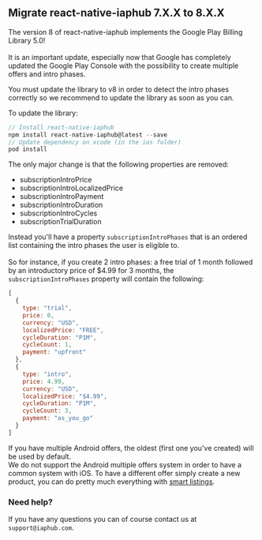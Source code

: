 ## Migrate react-native-iaphub 7.X.X to 8.X.X

The version 8 of react-native-iaphub implements the Google Play Billing Library 5.0!<br/><br/>
It is an important update, especially now that Google has completely updated the Google Play Console with the possibility to create multiple offers and intro phases.

You must update the library to v8 in order to detect the intro phases correctly so we recommend to update the library as soon as you can.

To update the library:
```js
// Install react-native-iaphub
npm install react-native-iaphub@latest --save
// Update dependency on xcode (in the ios folder)
pod install
```

The only major change is that the following properties are removed:
- subscriptionIntroPrice
- subscriptionIntroLocalizedPrice
- subscriptionIntroPayment
- subscriptionIntroDuration
- subscriptionIntroCycles
- subscriptionTrialDuration

Instead you'll have a property `subscriptionIntroPhases` that is an ordered list containing the intro phases the user is eligible to.<br/><br/>
So for instance, if you create 2 intro phases: a free trial of 1 month followed by an introductory price of $4.99 for 3 months, the `subscriptionIntroPhases` property will contain the following:

```js
[
  {
    type: "trial",
    price: 0,
    currency: "USD",
    localizedPrice: "FREE",
    cycleDuration: "P1M",
    cycleCount: 1,
    payment: "upfront"
  },
  {
    type: "intro",
    price: 4.99,
    currency: "USD",
    localizedPrice: "$4.99",
    cycleDuration: "P1M",
    cycleCount: 3,
    payment: "as_you_go"
  }
]
```

If you have multiple Android offers, the oldest (first one you've created) will be used by default.<br/>
We do not support the Android multiple offers system in order to have a common system with iOS. To have a different offer simply create a new product, you can do pretty much everything with [smart listings](https://www.iaphub.com/docs/resources/smart-listing).

### Need help?

If you have any questions you can of course contact us at `support@iaphub.com`.